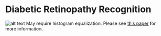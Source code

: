 # Diabetic Retinopathy Recognition
![alt text](https://github.com/mehmetburakeker/Diabetic-Retinopathy-Recognition/blob/master/allinone.png)
May require histogram equalization.
Please see [this paper](https://www.researchgate.net/publication/332683947_Diabetic_Retinopathy_Detection_with_Image_Thresholding_Technique) for more information.
